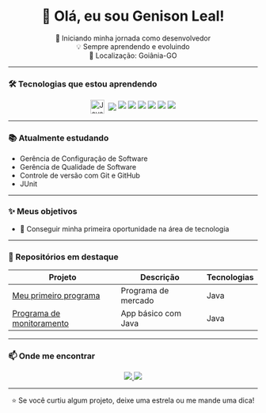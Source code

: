 <h1 align="center">👋 Olá, eu sou Genison Leal!</h1>

<p align="center">
  🚀 Iniciando minha jornada como desenvolvedor<br>
  💡 Sempre aprendendo e evoluindo<br>
  📍 Localização: Goiânia-GO
</p>

---

### 🛠️ Tecnologias que estou aprendendo

<div align="center">
  <img src="https://upload.wikimedia.org/wikipedia/en/thumb/3/30/Java_programming_language_logo.svg/121px-Java_programming_language_logo.svg.png" alt="Java Coffee Cup Logo" height="28" style="vertical-align: middle; margin-right: 4px;" /> <img src="https://img.shields.io/badge/-Java-007396?style=for-the-badge&logoColor=white" style="vertical-align: middle;" />
  <img src="https://img.shields.io/badge/-MySQL-4479A1?style=for-the-badge&logo=mysql&logoColor=white" />
  <img src="https://img.shields.io/badge/GitHub-181717?style=for-the-badge&logo=github&logoColor=white" />
  <img src="https://img.shields.io/badge/HTML5-E34F26?style=for-the-badge&logo=html5&logoColor=white" />
  <img src="https://img.shields.io/badge/CSS3-1572B6?style=for-the-badge&logo=css3&logoColor=white" />
  <img src="https://img.shields.io/badge/Git-F05032?style=for-the-badge&logo=git&logoColor=white" />
  <img src="https://img.shields.io/badge/-Python-3776AB?style=for-the-badge&logo=python&logoColor=white" />
</div>

---

### 📚 Atualmente estudando

- Gerência de Configuração de Software
- Gerência de Qualidade de Software
- Controle de versão com Git e GitHub
- JUnit

---

### ✨ Meus objetivos

- 🚀 Conseguir minha primeira oportunidade na área de tecnologia

---

### 📌 Repositórios em destaque

| Projeto | Descrição | Tecnologias |
|--------|-----------|-------------|
| [Meu primeiro programa](https://github.com/GenisonLeal/mercado) | Programa de mercado | Java |
| [Programa de monitoramento](https://github.com/GenisonLeal/ProjetoADS) | App básico com Java | Java |

---

### 📫 Onde me encontrar

<div align="center">
  <a href="https://www.linkedin.com/in/genison-leal-754494181/" target="_blank">
    <img src="https://img.shields.io/badge/LinkedIn-0A66C2?style=for-the-badge&logo=linkedin&logoColor=white" />
  </a>
  <a href="genisonleal@gmail.com">
    <img src="https://img.shields.io/badge/Email-D14836?style=for-the-badge&logo=gmail&logoColor=white" />
  </a>
</div>

---

<p align="center">
  ⭐ Se você curtiu algum projeto, deixe uma estrela ou me mande uma dica!<br>
</p>
